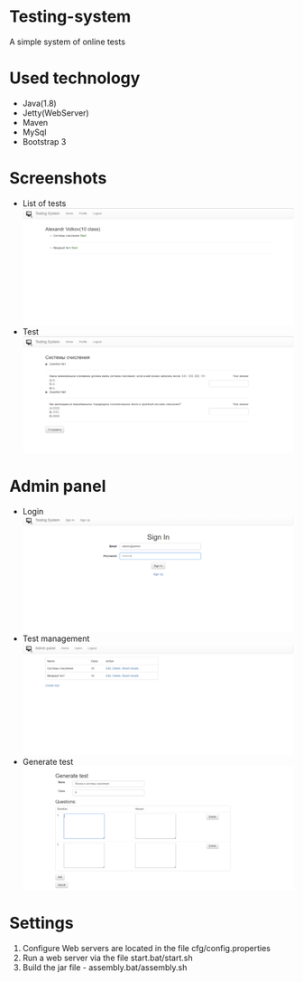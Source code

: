 # Testing-system

A simple system of online tests

# Used technology
- Java(1.8)
- Jetty(WebServer)
- Maven
- MySql
- Bootstrap 3

# Screenshots
- List of tests
![Alt tag](Screenshoots/1.png)
- Test
![Alt tag](Screenshoots/2.png)

# Admin panel
- Login
![Alt tag](Screenshoots/3.png)
- Test management
![Alt tag](Screenshoots/4.png)
- Generate test
![Alt tag](Screenshoots/5.png)

# Settings
1. Configure Web servers are located in the file cfg/config.properties
2. Run a web server via the file start.bat/start.sh
3. Build the jar file - assembly.bat/assembly.sh

